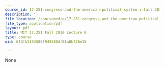 ```yaml
---
course_id: 17-251-congress-and-the-american-political-system-i-fall-2016
description: ''
file_location: /coursemedia/17-251-congress-and-the-american-political-system-i-fall-2016/6f3fb3193585f949580df01a0b726e35_MIT17_251F16_Lec6.pdf
file_type: application/pdf
layout: pdf
title: MIT 17.251 Fall 2016 Lecture 6
type: course
uid: 6f3fb3193585f949580df01a0b726e35

---
```

None